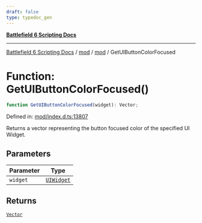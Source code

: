 ```yaml
---
draft: false
type: typedoc_gen
---
```


[**Battlefield 6 Scripting Docs**](../../../_index.md)

***

[Battlefield 6 Scripting Docs](../../../_index.md) / [mod](../../_index.md) / [mod](../_index.md) / GetUIButtonColorFocused

# Function: GetUIButtonColorFocused()

```ts
function GetUIButtonColorFocused(widget): Vector;
```

Defined in: [mod/index.d.ts:13807](https://github.com/battlefield-portal-community/portal-docs/blob/6d87e21c5922a3efb03c634dbe98e5fe6e797672/generators/santiago/mod/index.d.ts#L13807)

Returns a vector representing the button focused color of the specified UI Widget.

## Parameters

| Parameter | Type |
| ------ | ------ |
| `widget` | [`UIWidget`](../UIWidget/_index.md) |

## Returns

[`Vector`](../Vector/_index.md)
